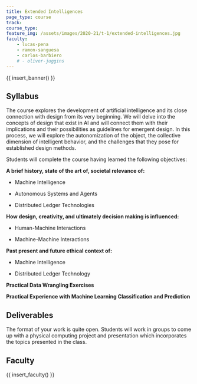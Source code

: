 ```yaml
---
title: Extended Intelligences
page_type: course
track:
course_type:
feature_img: /assets/images/2020-21/t-1/extended-intelligences.jpg
faculty: 
    - lucas-pena
    - ramon-sanguesa
    - carlos-barbiero
    # - oliver-juggins
---
```


{{ insert_banner() }}

## Syllabus

The course explores the development of artificial intelligence and its close connection with design from its very beginning. We will delve into the concepts of design that exist in AI and will connect them with their implications and their possibilities as guidelines for emergent design. In this process, we will explore the autonomization of the object, the collective dimension of intelligent behavior, and the challenges that they pose for established design methods.

Students will complete the course having learned the following objectives:

**A brief history, state of the art of, societal relevance of:**

- Machine Intelligence

- Autonomous Systems and Agents

- Distributed Ledger Technologies

**How design, creativity, and ultimately decision making is influenced:**

- Human-Machine Interactions

- Machine-Machine Interactions

**Past present and future ethical context of:**

- Machine Intelligence

- Distributed Ledger Technology

**Practical Data Wrangling Exercises**

**Practical Experience with Machine Learning Classification and Prediction**

## Deliverables

The format of your work is quite open. Students will work in groups to come up with a physical computing project and presentation which incorporates the topics presented in the class.

## Faculty

{{ insert_faculty() }}
